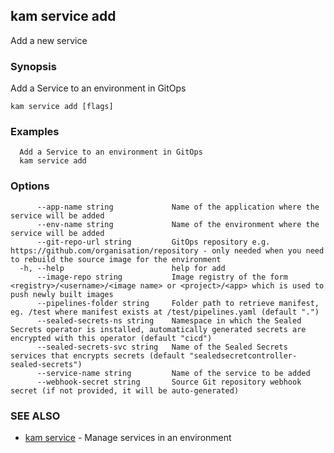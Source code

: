 ## kam service add

Add a new service

### Synopsis

Add a Service to an environment in GitOps

```
kam service add [flags]
```

### Examples

```
  Add a Service to an environment in GitOps
  kam service add
```

### Options

```
      --app-name string             Name of the application where the service will be added
      --env-name string             Name of the environment where the service will be added
      --git-repo-url string         GitOps repository e.g. https://github.com/organisation/repository - only needed when you need to rebuild the source image for the environment
  -h, --help                        help for add
      --image-repo string           Image registry of the form <registry>/<username>/<image name> or <project>/<app> which is used to push newly built images
      --pipelines-folder string     Folder path to retrieve manifest, eg. /test where manifest exists at /test/pipelines.yaml (default ".")
      --sealed-secrets-ns string    Namespace in which the Sealed Secrets operator is installed, automatically generated secrets are encrypted with this operator (default "cicd")
      --sealed-secrets-svc string   Name of the Sealed Secrets services that encrypts secrets (default "sealedsecretcontroller-sealed-secrets")
      --service-name string         Name of the service to be added
      --webhook-secret string       Source Git repository webhook secret (if not provided, it will be auto-generated)
```

### SEE ALSO

* [kam service](kam_service.md)	 - Manage services in an environment

